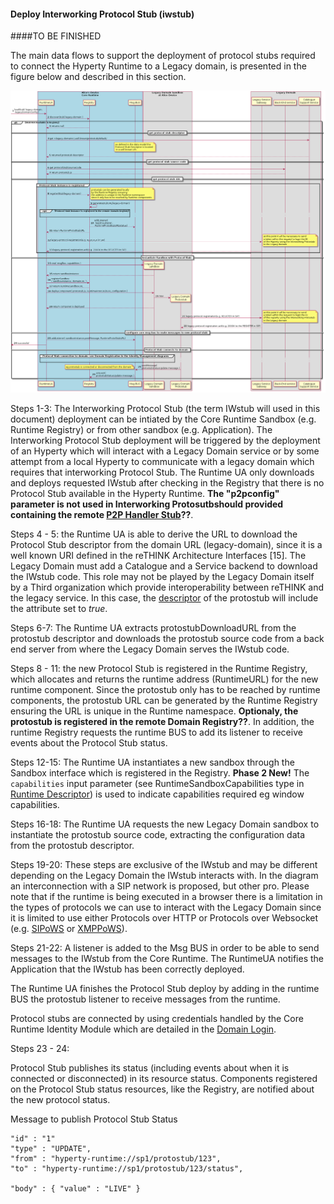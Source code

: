 #### Deploy Interworking Protocol Stub (iwstub)

####TO BE FINISHED

The main data flows to support the deployment of protocol stubs required to connect the Hyperty Runtime to a Legacy domain, is presented in the figure below and described in this section.

![Figure @runtime-deploy-protostub: Deploy Protocol Stub](deploy-iwstub.png)

Steps 1-3: The Interworking Protocol Stub (the term IWstub will used in this document) deployment can be intiated by the Core Runtime Sandbox (e.g. Runtime Registry) or from other sandbox (e.g. Application). The Interworking Protocol Stub deployment will be triggered by the deployment of an Hyperty which will interact with a Legacy Domain service or by some attempt from a local Hyperty to communicate with a legacy domain which requires that interworking Protocol Stub. The Runtime UA only downloads and deploys requested IWstub after checking in the Registry that there is no Protocol Stub available in the Hyperty Runtime. **The "p2pconfig" parameter is not used in Interworking Protosutbshould provided containing the remote [P2P Handler Stub](../../messaging-framework/p2p-msg-delivery,md)??**.

Steps 4 - 5: the Runtime UA is able to derive the URL to download the Protocol Stub descriptor from the domain URL (legacy-domain), since it is a well known URI defined in the reTHINK Architecture Interfaces [15]. The Legacy Domain must add a Catalogue and a Service backend to download the IWstub code. This role may not be played by the Legacy Domain itself by a Third organization which provide interoperability between reTHINK and the legacy service. In this case, the [descriptor](https://github.com/reTHINK-project/specs/tree/master/datamodel/core/hyperty-catalogue) of the protostub will include the attribute set to *true*.

Steps 6-7: The Runtime UA extracts protostubDownloadURL from the protostub descriptor and downloads the protostub source code from a back end server from where the Legacy Domain serves the IWstub code.

Steps 8 - 11: the new Protocol Stub is registered in the Runtime Registry, which allocates and returns the runtime address (RuntimeURL) for the new runtime component. Since the protostub only has to be reached by runtime components, the protostub URL can be generated by the Runtime Registry ensuring the URL is unique in the Runtime namespace. **Optionaly, the protostub is registered in the remote Domain Registry??**. In addition, the runtime Registry requests the runtime BUS to add its listener to receive events about the Protocol Stub status.

Steps 12-15: The Runtime UA instantiates a new sandbox through the Sandbox interface which is registered in the Registry. **Phase 2 New!** The `capabilities` input parameter (see RuntimeSandboxCapabilities type in [Runtime Descriptor](../../datamodel/core/hyperty-catalogue/readme.md#hyperty-runtime-descriptor)) is used to indicate capabilities required eg window capabilities.

Steps 16-18: The Runtime UA requests the new Legacy Domain sandbox to instantiate the protostub source code, extracting the configuration data from the protostub descriptor. 

Steps 19-20: These steps are exclusive of the IWstub and may be different depending on the Legacy Domain the IWstub interacts with. In the diagram an interconnection with a SIP network is proposed, but other pro. Please note that if the runtime is being executed in a browser there is a limitation in the types of protocols we can use to interact with the Legacy Domain since it is limited to use either Protocols over HTTP or Protocols over Websocket (e.g. [SIPoWS](https://tools.ietf.org/html/rfc7118) or [XMPPoWS](https://datatracker.ietf.org/doc/rfc7395/)).  

Steps 21-22: A listener is added to the Msg BUS in order to be able to send messages to the IWstub from the Core Runtime. The RuntimeUA notifies the Application that the IWstub has been correctly deployed.

The Runtime UA finishes the Protocol Stub deploy by adding in the runtime BUS the protostub listener to receive messages from the runtime.

Protocol stubs are connected by using credentials handled by the Core Runtime Identity Module which are detailed in the [Domain Login](../identity-management/domain-login.md).



Steps 23 - 24: 

Protocol Stub publishes its status (including events about when it is connected or disconnected) in its resource status. Components registered on the Protocol Stub status resources, like the Registry, are notified about the new protocol status.

Message to publish Protocol Stub Status

```
"id" : "1"
"type" : "UPDATE",
"from" : "hyperty-runtime://sp1/protostub/123",
"to" : "hyperty-runtime://sp1/protostub/123/status",

"body" : { "value" : "LIVE" }
```

